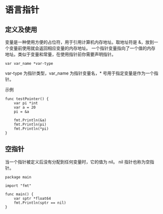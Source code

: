 # 语言指针

## 定义及使用

变量是一种使用方便的占位符，用于引用计算机内存地址。取地址符是 &，放到一个变量前使用就会返回相应变量的内存地址。
一个指针变量指向了一个值的内存地址。类似于变量和常量，在使用指针前你需要声明指针。

```
var var_name *var-type
```

var-type 为指针类型，var_name 为指针变量名，* 号用于指定变量是作为一个指针。

示例

```
func testPointer() {
	var pi *int
	var a = 20
	pi = &a

	fmt.Println(&a)
	fmt.Println(pi)
	fmt.Println(*pi)
}
```

## 空指针

当一个指针被定义后没有分配到任何变量时，它的值为 nil。
nil 指针也称为空指针。

```
package main

import "fmt"

func main() {
   	var sptr *float64
	fmt.Println(sptr == nil)
}
```